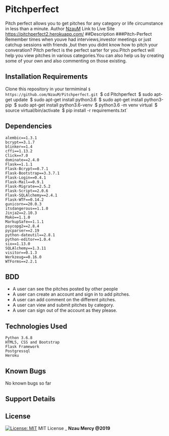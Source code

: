 # Pitchperfect
Pitch perfect allows you to get pitches for any category or life circumstance in less than a minute.
Author
[NzauM](https://github.com/NzauM)
Link to Live Site
https://pitchperfect2.herokuapp.com/
##Description
###Pitch-Perfect
 Remember times when youve had interviews,investor meetings or just catchup 
 sessions with friends ,but then you didnt know how to pitch your converation?
 Pitch perfect is the perfect sarter for you.Pitch perfect will help you view 
 pitches in various categories.You can also help us by creating some of your own 
 and also commenting on those existing.
## Installation Requirements
Clone this repository in your termiminal
`$ https://github.com/NzauM/Pitchperfect.git
`$ cd Pitchperfect`
`$ sudo apt-get update`
`$ sudo apt-get install python3.6`
`$ sudo apt-get install python3-pip`
`$ sudo apt-get install python3.6-venv`
`$ python3.6 -m venv virtual`
`$ source virtual/bin/activate`
`$ pip install -r requirements.txt`
 ##   Dependencies
    alembic==1.3.1
    bcrypt==3.1.7
    blinker==1.4
    cffi==1.13.2
    Click==7.0
    dominate==2.4.0
    Flask==1.1.1
    Flask-Bcrypt==0.7.1
    Flask-Bootstrap==3.3.7.1
    Flask-Login==0.4.1
    Flask-Mail==0.9.1
    Flask-Migrate==2.5.2
    Flask-Script==2.0.6
    Flask-SQLAlchemy==2.4.1
    Flask-WTF==0.14.2
    gunicorn==20.0.3
    itsdangerous==1.1.0
    Jinja2==2.10.3
    Mako==1.1.0
    MarkupSafe==1.1.1
    psycopg2==2.8.4
    pycparser==2.19
    python-dateutil==2.8.1
    python-editor==1.0.4
    six==1.13.0
    SQLAlchemy==1.3.11
    visitor==0.1.3
    Werkzeug==0.16.0
    WTForms==2.2.1
## BDD
   * A user can see the pitches posted by other people
   * A user can create an account and sign in to add pitches.
   * A user can add comment on the different pitches.
   * A user can view and submit pitches by category.
   * A user can sign out of the account as they please.
## Technologies Used
    Python 3.6.8
    HTML5, CSS and Bootstrap
    Flask Framework
    Postgressql
    Heroku
## Known Bugs
No known bugs so far
## Support Details
## License
[![License: MIT](https://img.shields.io/badge/License-MIT-yellow.svg)](https://opensource.org/licenses/MIT)
MIT License
\_ **Nzau Mercy @2019**
